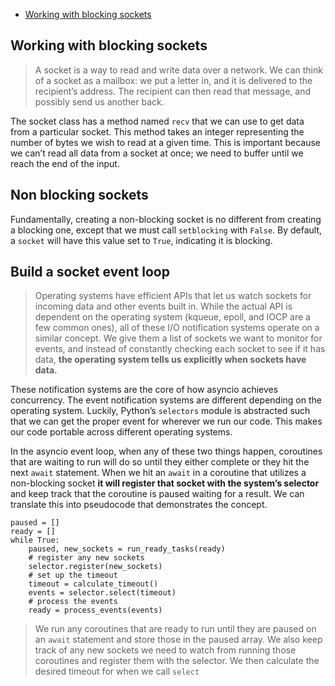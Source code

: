 
<!-- TOC -->
  * [Working with blocking sockets](#working-with-blocking-sockets)
<!-- TOC -->

## Working with blocking sockets
> A socket is a way to read and write data over a network.
> We can think of a socket as a mailbox: we put a letter in,
> and it is delivered to the recipient’s address.
> The recipient can then read that message, and possibly send us another back.

The socket class has a method named `recv` that we can use to get data 
from a particular socket.
This method takes an integer representing the number of bytes we wish to read at a 
given time.
This is important because we can’t read all data from a socket at once;
we need to buffer until we reach the end of the input.


## Non blocking sockets
Fundamentally, creating a non-blocking socket is no different from creating a 
blocking one, except that we must call `setblocking` with `False`.
By default, a `socket` will have this value set to `True`, indicating it is blocking. 


## Build a socket event loop
> Operating systems have efficient APIs that let us watch sockets
> for incoming data and other events built in.
> While the actual API is dependent on the operating system (kqueue, epoll, 
> and IOCP are a few common ones),
> all of these I/O notification systems operate on a similar concept.
> We give them a list of sockets we want to monitor for events,
> and instead of constantly checking each socket
> to see if it has data, **the operating system tells us explicitly when sockets have data.**

These notification systems are the core of how asyncio achieves concurrency.
The event notification systems are different depending on the operating system.
Luckily, Python’s `selectors` module is abstracted such that we can get the 
proper event for wherever we run our code.
This makes our code portable across different operating systems.

In the asyncio event loop, when any of these two things happen,
coroutines that are waiting to run will do so until they either complete or
they hit the next `await` statement.
When we hit an `await` in a coroutine that utilizes a non-blocking socket
**it will register that socket with the system’s selector** and keep track that the 
coroutine is paused waiting for a result.
We can translate this into pseudocode that demonstrates the concept.
```
paused = []
ready = []
while True:
    paused, new_sockets = run_ready_tasks(ready)
    # register any new sockets
	selector.register(new_sockets)
	# set up the timeout
    timeout = calculate_timeout()
    events = selector.select(timeout)
    # process the events
    ready = process_events(events)
```
> We run any coroutines that are ready to run until they are paused on an `await` 
> statement and store those in the paused array.
> We also keep track of any new sockets we need to watch from running those 
> coroutines and register them with the selector.
> We then calculate the desired timeout for when we call `select`